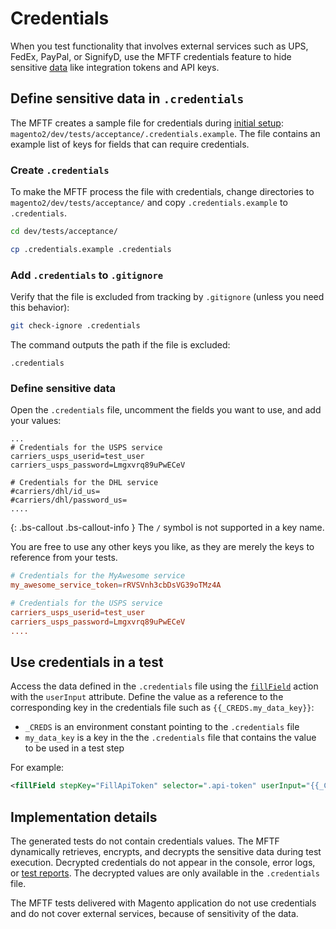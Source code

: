 # Credentials

When you test functionality that involves external services such as UPS, FedEx, PayPal, or SignifyD, use the MFTF credentials feature to hide sensitive [data][] like integration tokens and API keys.

## Define sensitive data in `.credentials`

The MFTF creates a sample file for credentials during [initial setup][]: `magento2/dev/tests/acceptance/.credentials.example`.
The file contains an example list of keys for fields that can require credentials.

### Create `.credentials`

To make the MFTF process the file with credentials, change directories to `magento2/dev/tests/acceptance/` and copy `.credentials.example` to `.credentials`.

```bash
cd dev/tests/acceptance/
```

```bash
cp .credentials.example .credentials
```

### Add `.credentials` to `.gitignore`

Verify that the file is excluded from tracking by `.gitignore` (unless you need this behavior):

```bash
git check-ignore .credentials
```

The command outputs the path if the file is excluded:

```terminal
.credentials
```

### Define sensitive data

Open the `.credentials` file, uncomment the fields you want to use, and add your values:

```config
...
# Credentials for the USPS service
carriers_usps_userid=test_user
carriers_usps_password=Lmgxvrq89uPwECeV

# Credentials for the DHL service
#carriers/dhl/id_us=
#carriers/dhl/password_us=
....
```

{: .bs-callout .bs-callout-info }
The `/` symbol is not supported in a key name.

You are free to use any other keys you like, as they are merely the keys to reference from your tests.

```conf
# Credentials for the MyAwesome service
my_awesome_service_token=rRVSVnh3cbDsVG39oTMz4A

# Credentials for the USPS service
carriers_usps_userid=test_user
carriers_usps_password=Lmgxvrq89uPwECeV
....
```

<!-- {% raw %} -->

## Use credentials in a test

Access the data defined in the `.credentials` file using the [`fillField`][] action with the `userInput` attribute.
Define the value as a reference to the corresponding key in the credentials file such as `{{_CREDS.my_data_key}}`:

- `_CREDS` is an environment constant pointing to the `.credentials` file
- `my_data_key` is a key in the the `.credentials` file that contains the value to be used in a test step

For example:

```xml
<fillField stepKey="FillApiToken" selector=".api-token" userInput="{{_CREDS.my_data_key}}" />
```

<!-- {% raw %} -->

## Implementation details

The generated tests do not contain credentials values.
The MFTF dynamically retrieves, encrypts, and decrypts the sensitive data during test execution.
Decrypted credentials do not appear in the console, error logs, or [test reports][].
The decrypted values are only available in the `.credentials` file.

<div class=".bs-callout .bs-callout-info">
The MFTF tests delivered with Magento application do not use credentials and do not cover external services, because of sensitivity of the data.</div>

<!-- Link definitions -->
[`fillField`]: test/actions.md#fillfield
[data]: data.md
[initial setup]: getting-started.md
[test reports]: reporting.md
